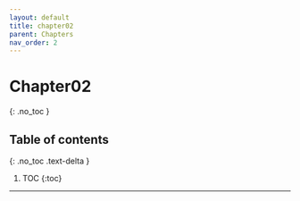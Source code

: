 ```yaml
---
layout: default
title: chapter02
parent: Chapters
nav_order: 2
---
```


# Chapter02

{: .no_toc }

## Table of contents

{: .no_toc .text-delta }

1. TOC
{:toc}

---
